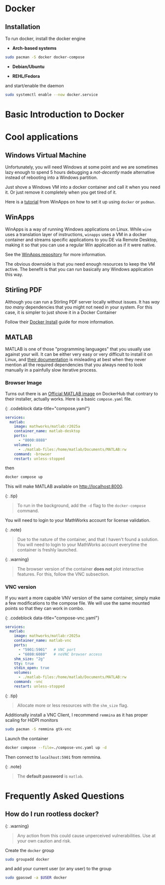 # Docker

## Installation

To run docker, install the docker engine

* **Arch-based systems**
```bash
sudo pacman -S docker docker-compose
```

* **Debian/Ubuntu**

* **REHL/Fedora**

and start/enable the daemon

```bash
sudo systemctl enable --now docker.service
```

# Basic Introduction to Docker

# Cool applications

## Windows Virtual Machine

Unfortunately, you will need Windows at some point and we are sometimes lazy enough to spend 5 hours debugging a _not-decently_ made alternative instead of rebooting into a Windows partition.

Just shove a Windows VM into a docker container and call it when you need it. Or just remove it completely when you get tired of it.

Here is a [tutorial](https://github.com/winapps-org/winapps/blob/main/docs/docker.md) from WinApps on how to set it up using `docker` or `podman`.

## WinApps

WinApps is a way of running Windows applications on Linux. While `wine` uses a translation layer of instructions, `winapps` uses a VM in a docker container and streams specific applications to you DE via Remote Desktop, making it so that you can use a regular Win application as if it were native.

See the [WinApps repository](https://github.com/winapps-org/winapps) for more information.

The obvious downside is that you need enough resources to keep the VM active. The benefit is that you can run basically any Windows application this way.

## Stirling PDF

Although you can run a Stirling PDF server locally without issues. It has _way too many_ dependencies that you might not need in your system. For this case, it is simpler to just shove it in a Docker Container

Follow their [Docker Install](https://docs.stirlingpdf.com/Installation/Docker%20Install/) guide for more information.

## MATLAB

MATLAB is one of those "programming languages" that you usually use against your will. It can be either very easy or very difficult to install it on Linux, and [their documentation](https://www.mathworks.com/help/install/ug/install-products-with-internet-connection.html) is misleading at best when they never mention all the required dependencies that you always need to look manually in a painfully slow iterative process.

### Browser Image

Turns out there is an [Official MATLAB image](https://hub.docker.com/r/mathworks/matlab) on DockerHub that contrary to their installer, actually works. Here is a basic `compose.yaml` file.

{: .codeblock data-title="compose.yaml"}
```yaml
services:
  matlab:
    image: mathworks/matlab:r2025a
    container_name: matlab-desktop
    ports:
      - "8000:8888"
    volumes:
      - ./matlab-files:/home/matlab/Documents/MATLAB:rw
    command: -browser
    restart: unless-stopped
```
then
```bash
docker compose up
```
This will make MATLAB available on [http://localhost:8000](http://localhost:8000).

{: .tip}
> To run in the background, add the `-d` flag to the `docker-compose` command.

You will need to login to your MathWorks account for license validation.

{: .note}
> Due to the nature of the container, and that I haven't found a solution. You will need to login to your MathWorks account everytime the container is freshly launched.

{: .warning}
> The browser version of the container **does not** plot interactive features. For this, follow the VNC subsection.

### VNC version

If you want a more capable VNV version of the same container, simply make a few modifications to the compose file. We will use the same mounted points so that they can work in combo.

{: .codeblock data-title="compose-vnc.yaml"}
```yaml
services:
  matlab:
    image: mathworks/matlab:r2025a
    container_name: matlab-vnc
    ports:
      - "5901:5901"   # VNC port
      - "6080:6080"   # noVNC browser access
    shm_size: "2g"
    tty: true
    stdin_open: true
    volumes:
      - ./matlab-files:/home/matlab/Documents/MATLAB:rw
    command: -vnc
    restart: unless-stopped
```

{: .tip}
> Allocate more or less resources with the `shm_size` flag.


Additionally install a VNC Client, I recommend `remmina` as it has proper scaling for HiDPI monitors

```bash
sudo pacman -S remmina gtk-vnc
```

Launch the container
```bash
docker compose --file=./compose-vnc.yaml up -d
```
Then connect to `localhost:5901` from remmina.

{: .note}
> The **default password** is `matlab`.





# Frequently Asked Questions

## How do I run rootless docker?

{: .warning}
>Any action from this could cause unperceived vulnerabilities. Use at your own caution and risk.

Create the `docker` group

```bash
sudo groupadd docker
```

and add your current user (or any user) to the group
```bash
sudo gpasswd -a $USER docker
```
